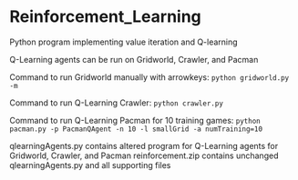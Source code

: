 # Reinforcement_Learning
Python program implementing value iteration and Q-learning

Q-Learning agents can be run on Gridworld, Crawler, and Pacman

Command to run Gridworld manually with arrowkeys:
`python gridworld.py -m`

Command to run Q-Learning Crawler:
`python crawler.py`

Command to run Q-Learning Pacman for 10 training games:
`python pacman.py -p PacmanQAgent -n 10 -l smallGrid -a numTraining=10`

qlearningAgents.py contains altered program for Q-Learning agents for Gridworld, Crawler, and Pacman
reinforcement.zip contains unchanged qlearningAgents.py and all supporting files
